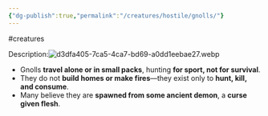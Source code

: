 ```yaml
---
{"dg-publish":true,"permalink":"/creatures/hostile/gnolls/"}
---
```


#creatures

Description:![d3dfa405-7ca5-4ca7-bd69-a0dd1eebae27.webp](/img/user/Images/d3dfa405-7ca5-4ca7-bd69-a0dd1eebae27.webp)
- Gnolls **travel alone or in small packs**, hunting **for sport, not for survival**.
- They do not **build homes or make fires**—they exist only to **hunt, kill, and consume**.
- Many believe they are **spawned from some ancient demon**, a **curse given flesh**.